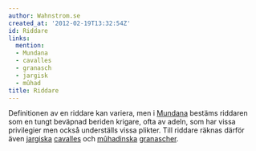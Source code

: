 ```yaml
---
author: Wahnstrom.se
created_at: '2012-02-19T13:32:54Z'
id: Riddare
links:
  mention:
  - Mundana
  - cavalles
  - granasch
  - jargisk
  - mûhad
title: Riddare
---
```


Definitionen av en riddare kan variera, men i [Mundana] bestäms riddaren som en tungt beväpnad
beriden krigare, ofta av adeln, som har vissa privilegier men också underställs vissa plikter. Till
riddare räknas därför även [jargiska][] [cavalles] och [mûhadinska][] [granascher].

  [Mundana]: Mundana
  [jargiska]: jargisk
  [cavalles]: cavalles
  [mûhadinska]: mûhad
  [granascher]: granasch